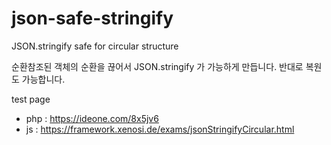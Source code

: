 # json-safe-stringify
JSON.stringify safe for circular structure

순환참조된 객체의 순환을 끊어서 JSON.stringify 가 가능하게 만듭니다.
반대로 복원도 가능합니다.

test page
- php : https://ideone.com/8x5jv6
- js : https://framework.xenosi.de/exams/jsonStringifyCircular.html
